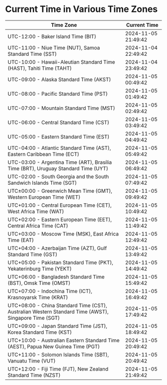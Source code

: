 # Current Time in Various Time Zones

| Time Zone | Current Time |
|-----------|--------------|
| UTC-12:00 - Baker Island Time (BIT) | 2024-11-05 21:49:42 |
| UTC-11:00 - Niue Time (NUT), Samoa Standard Time (SST) | 2024-11-04 22:49:42 |
| UTC-10:00 - Hawaii-Aleutian Standard Time (HAST), Tahiti Time (TAHT) | 2024-11-04 23:49:42 |
| UTC-09:00 - Alaska Standard Time (AKST) | 2024-11-05 00:49:42 |
| UTC-08:00 - Pacific Standard Time (PST) | 2024-11-05 01:49:42 |
| UTC-07:00 - Mountain Standard Time (MST) | 2024-11-05 02:49:42 |
| UTC-06:00 - Central Standard Time (CST) | 2024-11-05 03:49:42 |
| UTC-05:00 - Eastern Standard Time (EST) | 2024-11-05 04:49:42 |
| UTC-04:00 - Atlantic Standard Time (AST), Eastern Caribbean Time (ECT) | 2024-11-05 05:49:42 |
| UTC-03:00 - Argentina Time (ART), Brasília Time (BRT), Uruguay Standard Time (UYT) | 2024-11-05 06:49:42 |
| UTC-02:00 - South Georgia and the South Sandwich Islands Time (SGT) | 2024-11-05 07:49:42 |
| UTC±00:00 - Greenwich Mean Time (GMT), Western European Time (WET) | 2024-11-05 09:49:42 |
| UTC+01:00 - Central European Time (CET), West Africa Time (WAT) | 2024-11-05 10:49:42 |
| UTC+02:00 - Eastern European Time (EET), Central Africa Time (CAT) | 2024-11-05 11:49:42 |
| UTC+03:00 - Moscow Time (MSK), East Africa Time (EAT) | 2024-11-05 12:49:42 |
| UTC+04:00 - Azerbaijan Time (AZT), Gulf Standard Time (GST) | 2024-11-05 13:49:42 |
| UTC+05:00 - Pakistan Standard Time (PKT), Yekaterinburg Time (YEKT) | 2024-11-05 14:49:42 |
| UTC+06:00 - Bangladesh Standard Time (BST), Omsk Time (OMST) | 2024-11-05 15:49:42 |
| UTC+07:00 - Indochina Time (ICT), Krasnoyarsk Time (KRAT) | 2024-11-05 16:49:42 |
| UTC+08:00 - China Standard Time (CST), Australian Western Standard Time (AWST), Singapore Time (SGT) | 2024-11-05 17:49:42 |
| UTC+09:00 - Japan Standard Time (JST), Korea Standard Time (KST) | 2024-11-05 18:49:42 |
| UTC+10:00 - Australian Eastern Standard Time (AEST), Papua New Guinea Time (PGT) | 2024-11-05 20:49:42 |
| UTC+11:00 - Solomon Islands Time (SBT), Vanuatu Time (VUT) | 2024-11-05 20:49:42 |
| UTC+12:00 - Fiji Time (FJT), New Zealand Standard Time (NZST) | 2024-11-05 21:49:42 |
